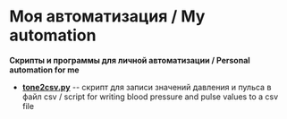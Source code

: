 # Моя автоматизация / Мy automation

**Скрипты и программы для личной автоматизации / 
Personal automation for me**

* **[tone2csv.py](tone2csv)** -- cкрипт для записи значений давления и пульса в файл csv / script for writing blood pressure and pulse values to a csv file


